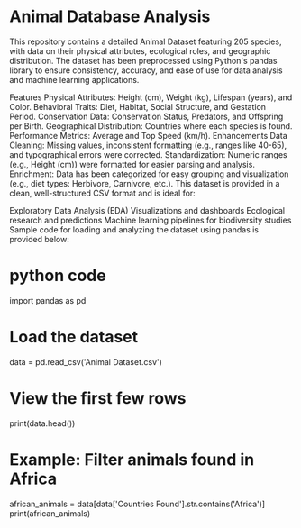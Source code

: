 # Animal Database Analysis
This repository contains a detailed Animal Dataset featuring 205 species, with data on their physical attributes, ecological roles, and geographic distribution. The dataset has been preprocessed using Python's pandas library to ensure consistency, accuracy, and ease of use for data analysis and machine learning applications.

Features
Physical Attributes: Height (cm), Weight (kg), Lifespan (years), and Color.
Behavioral Traits: Diet, Habitat, Social Structure, and Gestation Period.
Conservation Data: Conservation Status, Predators, and Offspring per Birth.
Geographical Distribution: Countries where each species is found.
Performance Metrics: Average and Top Speed (km/h).
Enhancements
Data Cleaning: Missing values, inconsistent formatting (e.g., ranges like 40-65), and typographical errors were corrected.
Standardization: Numeric ranges (e.g., Height (cm)) were formatted for easier parsing and analysis.
Enrichment: Data has been categorized for easy grouping and visualization (e.g., diet types: Herbivore, Carnivore, etc.).
This dataset is provided in a clean, well-structured CSV format and is ideal for:

Exploratory Data Analysis (EDA)
Visualizations and dashboards
Ecological research and predictions
Machine learning pipelines for biodiversity studies
Sample code for loading and analyzing the dataset using pandas is provided below:

# python code
import pandas as pd

# Load the dataset
data = pd.read_csv('Animal Dataset.csv')

# View the first few rows
print(data.head())

# Example: Filter animals found in Africa
african_animals = data[data['Countries Found'].str.contains('Africa')]
print(african_animals)
